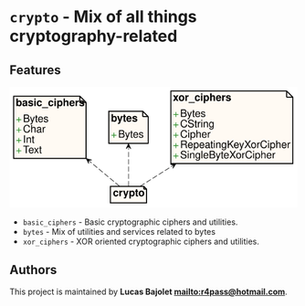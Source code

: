 # `crypto` - Mix of all things cryptography-related

## Features

![Diagram for `crypto`](uml-crypto.svg)

* `basic_ciphers` - Basic cryptographic ciphers and utilities.
* `bytes` - Mix of utilities and services related to bytes
* `xor_ciphers` - XOR oriented cryptographic ciphers and utilities.

## Authors

This project is maintained by **Lucas Bajolet <mailto:r4pass@hotmail.com>**.

